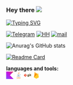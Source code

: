 ### Hey there <img src="https://media.giphy.com/media/hvRJCLFzcasrR4ia7z/giphy.gif" width="25px">

[![Typing SVG](https://readme-typing-svg.herokuapp.com?font=Rubik&size=36&duration=3000&center=true&vCenter=true&width=800&lines=My+name+is+Denis+Pimenov;I'm+Android+Developer;2+years+commercial+experience)](https://git.io/typing-svg)

<a href="https://t.me/pimenov95r"><img width="32px" alt="Telegram" title="Telegram" src="https://upload.wikimedia.org/wikipedia/commons/thumb/8/83/Telegram_2019_Logo.svg/1200px-Telegram_2019_Logo.svg.png"></a>
<a href="https://spb.hh.ru/resume/960552cdff0805a56c0039ed1f465864756a79"><img width="32px" alt="HH" title="HH" src="https://upload.wikimedia.org/wikipedia/commons/thumb/7/79/HeadHunter_logo.png/200px-HeadHunter_logo.png"></a>
<a href="mailto:a.pimenov95@mail.ru"><img width="32px" alt="mail" title="mail" src="https://static.tildacdn.com/tild6262-3762-4037-b561-346434663265/mail_ru_logo_icon_14.png"></a>



![Anurag's GitHub stats](https://github-readme-stats.vercel.app/api?username=renlov&show_icons=true&theme=radical)

[![Readme Card](https://denvercoder1-github-readme-stats.vercel.app/api/pin/?username=renlov&repo=shadowlibrary&theme=react&bg_color=1F222E&title_color=F85D7F&icon_color=F8D866&hide_border=true&show_icons=false
)](https://github.com/renlov/shadowlibrary)



**languages and tools:**  
<code><img height="20" src="https://raw.githubusercontent.com/github/explore/80688e429a7d4ef2fca1e82350fe8e3517d3494d/topics/kotlin/kotlin.png"></code>
<code><img height="20" src="https://raw.githubusercontent.com/github/explore/80688e429a7d4ef2fca1e82350fe8e3517d3494d/topics/java/java.png"></code>
<code><img height="20" src="https://raw.githubusercontent.com/github/explore/80688e429a7d4ef2fca1e82350fe8e3517d3494d/topics/git/git.png"></code>
<code><img height="20" src="https://raw.githubusercontent.com/github/explore/80688e429a7d4ef2fca1e82350fe8e3517d3494d/topics/firebase/firebase.png"></code>



<!---
Renlov/Renlov is a ✨ special ✨ repository because its `README.md` (this file) appears on your GitHub profile.
You can click the Preview link to take a look at your changes.
--->
